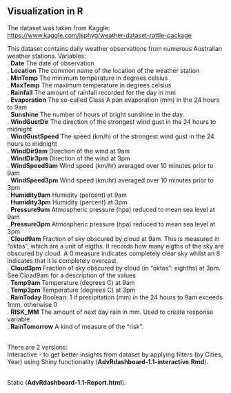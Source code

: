 ## Visualization in R

The dataset was taken from Kaggle: https://www.kaggle.com/jsphyg/weather-dataset-rattle-package 


This dataset contains daily weather observations from numerous Australian weather stations. 
Variables:
<br>. <b>Date</b> The date of observation 
<br>. <b>Location</b> The common name of the location of the weather station 
<br>. <b>MinTemp</b> The minimum temperature in degrees celsius 
<br>. <b>MaxTemp</b> The maximum temperature in degrees celsius 
<br>. <b>Rainfall</b> The amount of rainfall recorded for the day in mm 
<br>. <b>Evaporation</b> The so-called Class A pan evaporation (mm) in the 24 hours to 9am 
<br>. <b>Sunshine</b> The number of hours of bright sunshine in the day. 
<br>. <b>WindGustDir</b> The direction of the strongest wind gust in the 24 hours to midnight 
<br>. <b>WindGustSpeed</b> The speed (km/h) of the strongest wind gust in the 24 hours to midnight 
<br>. <b>WindDir9am</b> Direction of the wind at 9am 
<br>. <b>WindDir3pm</b> Direction of the wind at 3pm 
<br>. <b>WindSpeed9am</b> Wind speed (km/hr) averaged over 10 minutes prior to 9am 
<br>. <b>WindSpeed3pm</b> Wind speed (km/hr) averaged over 10 minutes prior to 3pm 
<br>. <b>Humidity9am</b> Humidity (percent) at 9am 
<br>. <b>Humidity3pm</b> Humidity (percent) at 3pm 
<br>. <b>Pressure9am</b> Atmospheric pressure (hpa) reduced to mean sea level at 9am 
<br>. <b>Pressure3pm</b> Atmospheric pressure (hpa) reduced to mean sea level at 3pm 
<br>. <b>Cloud9am</b> Fraction of sky obscured by cloud at 9am. This is measured in “oktas”, which are a unit of eigths. It records how many eigths of the sky are obscured by cloud. A 0 measure indicates completely clear sky whilst an 8 indicates that it is completely overcast.
<br>. <b>Cloud3pm</b> Fraction of sky obscured by cloud (in “oktas”: eighths) at 3pm. See Cload9am for a description of the values 
<br>. <b>Temp9am</b> Temperature (degrees C) at 9am 
<br>. <b>Temp3pm</b> Temperature (degrees C) at 3pm 
<br>. <b>RainToday</b> Boolean: 1 if precipitation (mm) in the 24 hours to 9am exceeds 1mm, otherwise 0 
<br>. <b>RISK_MM</b> The amount of next day rain in mm. Used to create response variable 
<br>. <b>RainTomorrow</b> A kind of measure of the “risk”.

<br>There are 2 versions:
<br>Interactive - to get better insights from dataset by applying filters (by Cities, Year) using Shiny functionality (<b>AdvRdashboard-1.1-interactive.Rmd</b>).

<br>Static (<b>AdvRdashboard-1.1-Report.html</b>).
